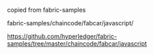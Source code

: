 copied from fabric-samples

fabric-samples/chaincode/fabcar/javascript/

https://github.com/hyperledger/fabric-samples/tree/master/chaincode/fabcar/javascript
